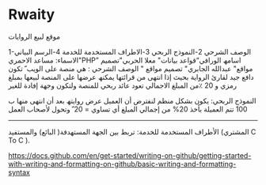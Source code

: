 # Rwaity
موقع لبيع الروايات

1-الوصف الشرحي
2-النموذج الربحي
3-الاطراف المستخدمة للخدمة
4-الرسم البیاني
الاسماء:
مساعد الاحمري"PHP”
اسامھ الورافي“قواعد بیانات"
معلا الحربي"تصمیم مواقع"
عبدالله الجابري" تصمیم مواقع
" 
الوصف الشرحي :
ھي منصة على الویب ّ تكون دافع جید لقارئ الروایة
بحیث إذا انتھى من قرائتھا یمكنھ عرضھا على المنصة لبیعھا بمبلغ رمزي
و 20 ٪من المبلغ الاجمالي تعود عائد
ربحي للمنصة ولتكون وجھة إفادة للغیر

 النموذج الربحي:
یكون بشكل منظم لنفترض أن العمیل عرض روایتھ
بعد أن انتھى منھا ب 100 تتم العمیلة بأخذ 20%
من إجمالي المبلغ أي تساوي = 20 ّ وتحول لأصحاب العمل
 __________
 الأطراف المستخدمة للخدمة:
تربط بین الجھة المستھدفة( البائع)
والمستفید (المشتري C To C ).









https://docs.github.com/en/get-started/writing-on-github/getting-started-with-writing-and-formatting-on-github/basic-writing-and-formatting-syntax
